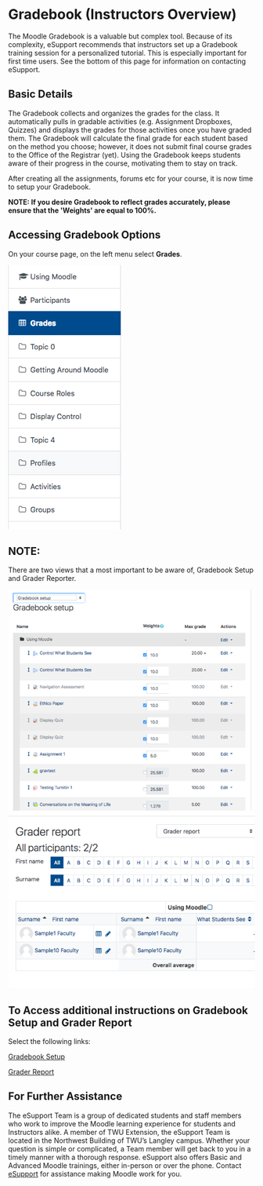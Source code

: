# Gradebook \(Instructors Overview\)

The Moodle Gradebook is a valuable but complex tool. Because of its complexity, eSupport recommends that instructors set up a Gradebook training session for a personalized tutorial. This is especially important for first time users. See the bottom of this page for information on contacting eSupport.

## Basic Details

The Gradebook collects and organizes the grades for the class. It automatically pulls in gradable activities \(e.g. Assignment Dropboxes, Quizzes\) and displays the grades for those activities once you have graded them. The Gradebook will calculate the final grade for each student based on the method you choose; however, it does not submit final course grades to the Office of the Registrar \(yet\). Using the Gradebook keeps students aware of their progress in the course, motivating them to stay on track.

After creating all the assignments, forums etc for your course, it is now time to setup your Gradebook.

**NOTE: If you desire Gradebook to reflect grades accurately, please ensure that the 'Weights' are equal to 100%.**

## Accessing Gradebook Options

On your course page, on the left menu select **Grades**.

![](../.gitbook/assets/gradebook-overview-1.png)

## NOTE:

There are two views that a most important to be aware of, Gradebook Setup and Grader Reporter.

![](../.gitbook/assets/gradebook-overview-2.png) ![](../.gitbook/assets/gradebook-overview-3.png)

## To Access additional instructions on Gradebook Setup and Grader Report

Select the following links:

[Gradebook Setup](https://twonline.gitbook.io/moodlefaq/gradebook/gradebook-setup)

[Grader Report](https://twonline.gitbook.io/moodlefaq/gradebook/grader-report)

## For Further Assistance

The eSupport Team is a group of dedicated students and staff members who work to improve the Moodle learning experience for students and Instructors alike. A member of TWU Extension, the eSupport Team is located in the Northwest Building of TWU’s Langley campus. Whether your question is simple or complicated, a Team member will get back to you in a timely manner with a thorough response. eSupport also offers Basic and Advanced Moodle trainings, either in-person or over the phone. Contact [eSupport](https://trinitywestern.teamdynamix.com/TDClient/Requests/ServiceDet?ID=16141) for assistance making Moodle work for you.
